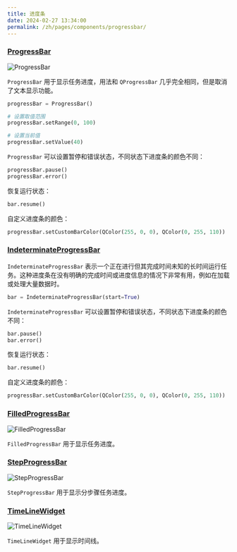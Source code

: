 ```yaml
---
title: 进度条
date: 2024-02-27 13:34:00
permalink: /zh/pages/components/progressbar/
---
```


### [ProgressBar](https://pyqt-fluent-widgets.readthedocs.io/zh-cn/latest/autoapi/qfluentwidgets/components/widgets/progress_bar/index.html)

![ProgressBar](/img/components/progressbar/ProgressBar.png)

`ProgressBar` 用于显示任务进度，用法和 `QProgressBar` 几乎完全相同，但是取消了文本显示功能。

```python
progressBar = ProgressBar()

# 设置取值范围
progressBar.setRange(0, 100)

# 设置当前值
progressBar.setValue(40)
```

`ProgressBar` 可以设置暂停和错误状态，不同状态下进度条的颜色不同：
```python
progressBar.pause()
progressBar.error()
```

恢复运行状态：
```python
bar.resume()
```

自定义进度条的颜色：
```python
progressBar.setCustomBarColor(QColor(255, 0, 0), QColor(0, 255, 110))
```

### [IndeterminateProgressBar](https://pyqt-fluent-widgets.readthedocs.io/zh-cn/latest/autoapi/qfluentwidgets/components/widgets/progress_bar/index.html#qfluentwidgets.components.widgets.progress_bar.IndeterminateProgressBar)

`IndeterminateProgressBar` 表示一个正在进行但其完成时间未知的长时间运行任务。这种进度条在没有明确的完成时间或进度信息的情况下非常有用，例如在加载或处理大量数据时。

```python
bar = IndeterminateProgressBar(start=True)
```

`IndeterminateProgressBar` 可以设置暂停和错误状态，不同状态下进度条的颜色不同：
```python
bar.pause()
bar.error()
```

恢复运行状态：
```python
bar.resume()
```

自定义进度条的颜色：
```python
progressBar.setCustomBarColor(QColor(255, 0, 0), QColor(0, 255, 110))
```


### [FilledProgressBar](https://qfluentwidgets.com/zh/price)

![FilledProgressBar](/img/components/progressbar/FilledProgressBar.png)

`FilledProgressBar` 用于显示任务进度。


### [StepProgressBar](https://qfluentwidgets.com/zh/price)

![StepProgressBar](/img/components/progressbar/StepProgressBar.png)

`StepProgressBar` 用于显示分步骤任务进度。


### [TimeLineWidget](https://qfluentwidgets.com/zh/price)

![TimeLineWidget](/img/components/progressbar/TimeLineWidget.png)

`TimeLineWidget` 用于显示时间线。